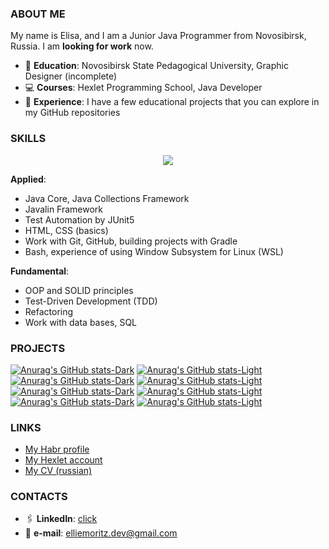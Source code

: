 ### ABOUT ME

My name is Elisa, and I am a Junior Java Programmer from Novosibirsk, Russia. I am **looking for work** now.

* 📝 **Education**: Novosibirsk State Pedagogical University, Graphic Designer (incomplete)
* 💻 **Courses**: Hexlet Programming School, Java Developer
* 💼 **Experience**: I have a few educational projects that you can explore in my GitHub repositories

### SKILLS

<p align="center">
  <a href="https://skillicons.dev">
    <img src="https://skillicons.dev/icons?i=java,idea,gradle,git,github,postgres,bash,html,css" />
  </a>
</p>

**Applied**:
* Java Core, Java Collections Framework
* Javalin Framework
* Test Automation by JUnit5
* HTML, CSS (basics)
* Work with Git, GitHub, building projects with Gradle
* Bash, experience of using Window Subsystem for Linux (WSL)

**Fundamental**:
* OOP and SOLID principles
* Test-Driven Development (TDD)
* Refactoring
* Work with data bases, SQL

### PROJECTS

[![Anurag's GitHub stats-Dark](https://github-readme-stats.vercel.app/api/pin/?username=darklittlefinch&repo=java-project-61&theme=github_dark#gh-dark-mode-only)](https://github.com/darklittlefinch/java-project-61#gh-dark-mode-only)
[![Anurag's GitHub stats-Light](https://github-readme-stats.vercel.app/api/pin/?username=darklittlefinch&repo=java-project-61&theme=default_repocard#gh-light-mode-only)](https://github.com/darklittlefinch/java-project-61#gh-light-mode-only)
[![Anurag's GitHub stats-Dark](https://github-readme-stats.vercel.app/api/pin/?username=darklittlefinch&repo=java-project-71&theme=github_dark#gh-dark-mode-only)](https://github.com/darklittlefinch/java-project-71#gh-dark-mode-only)
[![Anurag's GitHub stats-Light](https://github-readme-stats.vercel.app/api/pin/?username=darklittlefinch&repo=java-project-71&theme=default_repocard#gh-light-mode-only)](https://github.com/darklittlefinch/java-project-71#gh-light-mode-only)
[![Anurag's GitHub stats-Dark](https://github-readme-stats.vercel.app/api/pin/?username=darklittlefinch&repo=java-project-78&theme=github_dark#gh-dark-mode-only)](https://github.com/darklittlefinch/java-project-78#gh-dark-mode-only)
[![Anurag's GitHub stats-Light](https://github-readme-stats.vercel.app/api/pin/?username=darklittlefinch&repo=java-project-78&theme=default_repocard#gh-light-mode-only)](https://github.com/darklittlefinch/java-project-78#gh-light-mode-only)
[![Anurag's GitHub stats-Dark](https://github-readme-stats.vercel.app/api/pin/?username=darklittlefinch&repo=java-project-72&theme=github_dark#gh-dark-mode-only)](https://github.com/darklittlefinch/java-project-72#gh-dark-mode-only)
[![Anurag's GitHub stats-Light](https://github-readme-stats.vercel.app/api/pin/?username=darklittlefinch&repo=java-project-72&theme=default_repocard#gh-light-mode-only)](https://github.com/darklittlefinch/java-project-72#gh-light-mode-only)

### LINKS
* [My Habr profile](https://career.habr.com/darklittlefinch)
* [My Hexlet account](https://ru.hexlet.io/u/darklittlefinch)
* [My CV (russian)](https://cv.hexlet.io/ru/resumes/2925)

### CONTACTS

* 🖇️ **LinkedIn**: [click](https://www.linkedin.com/in/elisa-moritz/)
* 📧 **e-mail**: elliemoritz.dev@gmail.com
